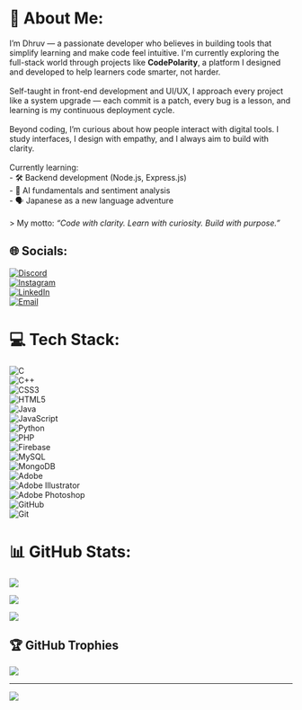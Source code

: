 # 💫 About Me:
I’m Dhruv — a passionate developer who believes in building tools that simplify learning and make code feel intuitive. I'm currently exploring the full-stack world through projects like **CodePolarity**, a platform I designed and developed to help learners code smarter, not harder.<br><br>Self-taught in front-end development and UI/UX, I approach every project like a system upgrade — each commit is a patch, every bug is a lesson, and learning is my continuous deployment cycle.<br><br>Beyond coding, I’m curious about how people interact with digital tools. I study interfaces, I design with empathy, and I always aim to build with clarity.<br><br>Currently learning:<br>- 🛠️ Backend development (Node.js, Express.js)<br>- 🧠 AI fundamentals and sentiment analysis<br>- 🗣️ Japanese as a new language adventure<br><br>> My motto: *“Code with clarity. Learn with curiosity. Build with purpose.”*<br>


## 🌐 Socials:
[![Discord](https://img.shields.io/badge/Discord-%237289DA.svg?logo=discord&logoColor=white&style=for-the-badge&color=2C3E50)](https://discord.gg/UEEjxwBV)  
[![Instagram](https://img.shields.io/badge/Instagram-%23E4405F.svg?logo=Instagram&logoColor=white&style=for-the-badge&color=2C3E50)](https://instagram.com/___dhruvvv_)  
[![LinkedIn](https://img.shields.io/badge/LinkedIn-%230077B5.svg?logo=linkedin&logoColor=white&style=for-the-badge&color=2C3E50)](https://www.linkedin.com/in/dhruv-soni-094811285)  
[![Email](https://img.shields.io/badge/Email-D14836?logo=gmail&logoColor=white&style=for-the-badge&color=2C3E50)](mailto:Dhruvsoni930@gmail.com)





# 💻 Tech Stack:
![C](https://img.shields.io/badge/c-%2300599C.svg?style=for-the-badge&logo=c&logoColor=white&color=2C3E50)  
![C++](https://img.shields.io/badge/c++-%2300599C.svg?style=for-the-badge&logo=c%2B%2B&logoColor=white&color=2C3E50)  
![CSS3](https://img.shields.io/badge/css3-%231572B6.svg?style=for-the-badge&logo=css3&logoColor=white&color=34495E)  
![HTML5](https://img.shields.io/badge/html5-%23E34F26.svg?style=for-the-badge&logo=html5&logoColor=white&color=34495E)  
![Java](https://img.shields.io/badge/java-%23ED8B00.svg?style=for-the-badge&logo=openjdk&logoColor=white&color=3A4B6D)  
![JavaScript](https://img.shields.io/badge/javascript-%23323330.svg?style=for-the-badge&logo=javascript&logoColor=%23F7DF1E&color=2C3E50)  
![Python](https://img.shields.io/badge/python-3670A0?style=for-the-badge&logo=python&logoColor=ffdd54&color=34495E)  
![PHP](https://img.shields.io/badge/php-%23777BB4.svg?style=for-the-badge&logo=php&logoColor=white&color=2C3E50)  
![Firebase](https://img.shields.io/badge/firebase-a08021?style=for-the-badge&logo=firebase&logoColor=ffcd34&color=2C3E50)  
![MySQL](https://img.shields.io/badge/mysql-4479A1.svg?style=for-the-badge&logo=mysql&logoColor=white&color=34495E)  
![MongoDB](https://img.shields.io/badge/MongoDB-%234ea94b.svg?style=for-the-badge&logo=mongodb&logoColor=white&color=34495E)  
![Adobe](https://img.shields.io/badge/adobe-%23FF0000.svg?style=for-the-badge&logo=adobe&logoColor=white&color=2C3E50)  
![Adobe Illustrator](https://img.shields.io/badge/adobe%20illustrator-%23FF9A00.svg?style=for-the-badge&logo=adobe%20illustrator&logoColor=white&color=34495E)  
![Adobe Photoshop](https://img.shields.io/badge/adobe%20photoshop-%2331A8FF.svg?style=for-the-badge&logo=adobe%20photoshop&logoColor=white&color=2C3E50)  
![GitHub](https://img.shields.io/badge/github-%23121011.svg?style=for-the-badge&logo=github&logoColor=white&color=2C3E50)  
![Git](https://img.shields.io/badge/git-%23F05033.svg?style=for-the-badge&logo=git&logoColor=white&color=34495E)

# 📊 GitHub Stats:
<!-- GitHub Stats Card -->
![](https://github-readme-stats.vercel.app/api?username=Dhruv-cmd7&theme=github_dark&hide_border=true&include_all_commits=false&count_private=false&card_width=400&border_radius=10)<br/>

<!-- GitHub Streak Stats Card -->
![](https://nirzak-streak-stats.vercel.app/?user=Dhruv-cmd7&theme=github_dark&hide_border=true&card_width=400&border_radius=10)<br/>

<!-- Top Languages Card -->
![](https://github-readme-stats.vercel.app/api/top-langs/?username=Dhruv-cmd7&theme=github_dark&hide_border=true&include_all_commits=false&count_private=false&layout=compact&card_width=400&border_radius=10)


## 🏆 GitHub Trophies
![](https://github-profile-trophy.vercel.app/?username=Dhruv-cmd7&theme=dark&no-frame=true&no-bg=true&margin-w=4)

---
[![](https://visitcount.itsvg.in/api?id=Dhruv-cmd7&icon=2&color=7)](https://visitcount.itsvg.in)

<!-- Proudly created with GPRM ( https://gprm.itsvg.in ) -->
